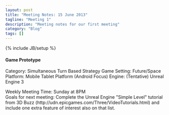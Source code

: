 ```yaml
---
layout: post
title: "Meeting Notes: 15 June 2013"
tagline: "Meeting 1"
description: "Meeting notes for our first meeting"
category: "Blog"
tags: []
---
```

{% include JB/setup %}

#### Game Prototype

Category: Simultaneous Turn Based Strategy Game
Setting: Future/Space
Platform: Mobile Tablet Platform (Android Focus)
Engine: (Tentative) Unreal Engine 3

<div>
Weekly Meeting Time: Sunday at 8PM
</div>

<div>
Goals for next meeting:
Complete the Unreal Engine "Simple Level" tutorial from 3D Buzz (http://udn.epicgames.com/Three/VideoTutorials.html) and include one extra feature of interest also on that list.
</div>
